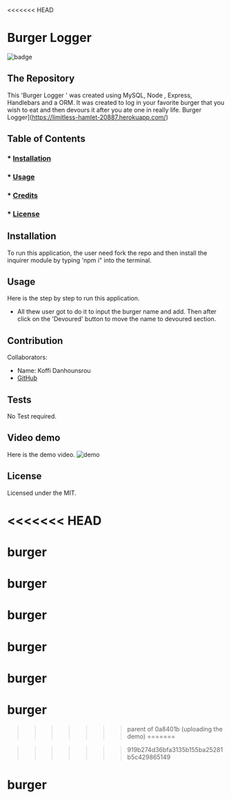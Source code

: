 <<<<<<< HEAD

  # Burger Logger
  ![badge](https://img.shields.io/badge/License-MIT-brightgreen)
 ## The Repository
 This 'Burger Logger ' was created using MySQL, Node , Express, Handlebars and a ORM. It was created to log in your favorite burger that you wish to eat and then devours it after you ate one in really life. Burger Logger](https://limitless-hamlet-20887.herokuapp.com/)

   ## Table of Contents
   ### * [Installation](#installation)
   ### * [Usage](#usage)
   ### * [Credits](#credits)
   ### * [License](#license)
 
 ## Installation
 To run this application, the user need fork the repo and then install the inquirer module by typing 'npm i" into the terminal.
 ## Usage
 Here is the step by step to run this application.

 * All thew user got to do it to input the burger name and add. Then after click on the 'Devoured' button to move the name to devoured section.
 
 

 ## Contribution
 Collaborators: 
 * Name: Koffi Danhounsrou
 * [GitHub](https://github.com/Koffidanh)

 ## Tests
  No Test required. 
## Video demo
Here is the demo video.
![demo](https://github.com/Koffidanh/burger/blob/main/views/images/demo.gif)
 ## License
 Licensed under the MIT.
  
<<<<<<< HEAD
=======
# burger
# burger
# burger
# burger
# burger
# burger
>>>>>>> parent of 0a8401b (uploading the demo)
=======

>>>>>>> 919b274d36bfa3135b155ba25281b5c429865149
# burger
